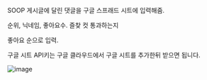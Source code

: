 SOOP 게시글에 달린 댓글을 구글 스프래드 시트에 입력해줌.

순위, 닉네임, 좋아요수. 즐찾 컷 통과하는지

좋아요 순으로 입력.


구글 시트 API키는 구글 클라우드에서 구글 시트를 추가한뒤 받으면 됩니다.

![image](https://github.com/user-attachments/assets/229fc310-a545-4f09-b6e7-320040955fa8)
